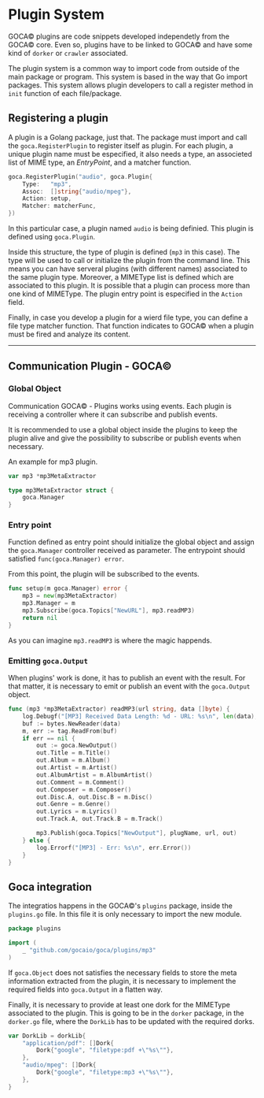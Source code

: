 # Plugin System

GOCA&copy; plugins are code snippets developed independetly from the GOCA&copy; core. Even so, plugins have to be linked to GOCA&copy; and have some kind of `dorker` or `crawler` associated.

The plugin system is a common way to import code from outside of the main package or program. This system is based in the way that Go import packages. This system allows plugin developers to call a register method in `init` function of each file/package.

## Registering a plugin

A plugin is a Golang package, just that. The package must import and call the `goca.RegisterPlugin` to register itself as plugin. For each plugin, a unique plugin name must be especified, it also needs a type, an associeted list of MIME type, an _EntryPoint_, and a matcher function.

```go
goca.RegisterPlugin("audio", goca.Plugin{
    Type:   "mp3",
    Assoc:  []string{"audio/mpeg"},
    Action: setup,
    Matcher: matcherFunc,
})
```

In this particular case, a plugin named `audio` is being definied. This plugin is defined using `goca.Plugin`.

Inside this structure, the type of plugin is defined (`mp3` in this case). The type will be used to call or initialize the plugin from the command line. This means you can have serveral plugins (with different names) associated to the same plugin type. Moreover, a MIMEType list is defined which are associated to this plugin. It is possible that a plugin can process more than one kind of MIMEType. The plugin entry point is especified in the `Action` field.

Finally, in case you develop a plugin for a wierd file type, you can define a file type matcher function. That function indicates to GOCA&copy; when a plugin must be fired and analyze its content.

***

## Communication Plugin - GOCA&copy;

### Global Object

Communication GOCA&copy; - Plugins works using events. Each plugin is receiving a controller where it can subscribe and publish events.

It is recommended to use a global object inside the plugins to keep the plugin alive and give the possibility to subscribe or publish events when necessary.

An example for mp3 plugin.

```go
var mp3 *mp3MetaExtractor

type mp3MetaExtractor struct {
    goca.Manager
}
```

### Entry point

Function defined as entry point should initialize the global object and assign the `goca.Manager` controller received as parameter. The entrypoint should satisfied `func(goca.Manager) error`.

From this point, the plugin will be subscribed to the events.

```go
func setup(m goca.Manager) error {
    mp3 = new(mp3MetaExtractor)
    mp3.Manager = m
    mp3.Subscribe(goca.Topics["NewURL"], mp3.readMP3)
    return nil
}
```

As you can imagine `mp3.readMP3` is where the magic happends.

### Emitting `goca.Output`

When plugins' work is done, it has to publish an event with the result. For that matter, it is necessary to emit or publish an event with the `goca.Output` object.

```go
func (mp3 *mp3MetaExtractor) readMP3(url string, data []byte) {
    log.Debugf("[MP3] Received Data Length: %d - URL: %s\n", len(data), url)
    buf := bytes.NewReader(data)
    m, err := tag.ReadFrom(buf)
    if err == nil {
        out := goca.NewOutput()
        out.Title = m.Title()
        out.Album = m.Album()
        out.Artist = m.Artist()
        out.AlbumArtist = m.AlbumArtist()
        out.Comment = m.Comment()
        out.Composer = m.Composer()
        out.Disc.A, out.Disc.B = m.Disc()
        out.Genre = m.Genre()
        out.Lyrics = m.Lyrics()
        out.Track.A, out.Track.B = m.Track()

        mp3.Publish(goca.Topics["NewOutput"], plugName, url, out)
    } else {
        log.Errorf("[MP3] - Err: %s\n", err.Error())
    }
}
```

## Goca integration

The integratios happens in the GOCA&copy;'s `plugins` package, inside the `plugins.go` file. In this file it is only necessary to import the new module.

```go
package plugins

import (
    _ "github.com/gocaio/goca/plugins/mp3"
)
```

If `goca.Object` does not satisfies the necessary fields to store the meta information extracted from the plugin, it is necessary to implement the required fields into `goca.Output` in a flatten way.

Finally, it is necessary to provide at least one dork for the MIMEType associated to the plugin. This is going to be in the `dorker` package, in the `dorker.go` file, where the `DorkLib` has to be updated with the required dorks.

```go
var DorkLib = dorkLib{
    "application/pdf": []Dork{
        Dork{"google", "filetype:pdf +\"%s\""},
    },
    "audio/mpeg": []Dork{
        Dork{"google", "filetype:mp3 +\"%s\""},
    },
}
```